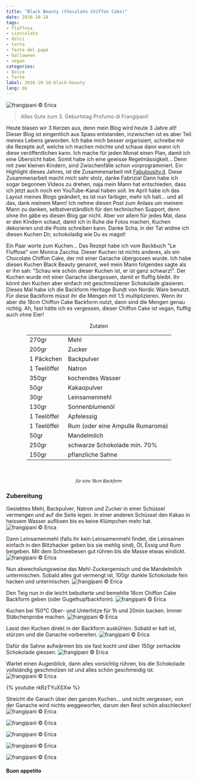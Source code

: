```yaml
---
title: "Black Beauty (Chocolate Chiffon Cake)"
date: 2016-10-18
tags:
- fluffosa
- cioccolato
- dolci
- torta
- festa del papà
- halloween
- vegan
categories:
- Dolce
- Torte
label: 2016-10-18-black-beauty
lang: de
---
```

![](../2016-10-18-black-beauty/header.jpg "frangipani © Erica")

> Alles Gute zum 3. Geburtstag Profumo di Frangipani!

Heute blasen wir 3 Kerzen aus, denn mein Blog wird heute 3 Jahre alt! Dieser Blog ist eingentlich aus Spass entstanden, inzwischen ist es aber Teil meines Lebens geworden. Ich habe mich besser organisiert, schreibe mir die Rezepte auf, welche ich machen möchte und schaue dann wann ich diese veröffentlichen kann. Ich mache für jeden Monat einen Plan, damit ich eine Übersicht habe. Somit habe ich eine gewisse Regelmässigkeit... Denn mit zwei kleinen Kindern, sind Zwischenfälle schon vorprogrammiert. Ein Highlight dieses Jahres, ist die Zusammenarbeit mit <a href="http://fabulousity.it" target="_blank">Fabulousity.it</a>. Diese Zusammenarbeit macht mich sehr stolz, danke Fabrizia! Dann habe ich sogar begonnen Videos zu drehen, naja mein Mann hat entschieden, dass ich jetzt auch noch ein YouTube-Kanal haben soll. Im April habe ich das Layout meines Blogs geändert, es ist nun farbiger, mehr ich halt... und all das, dank meinem Mann! Ich nehme diesen Post zum Anlass um meinem Mann zu danken, selbstverständlich für den technischen Support, denn ohne ihn gäbe es diesen Blog gar nicht. Aber vor allem für jedes Mal, dass er den Kindern schaut, damit ich in Ruhe die Fotos machen, Kuchen dekorieren und die Posts schreiben kann. Danke Scha, in der Tat widme ich diesen Kuchen Dir, schokoladig wie Du es magst!

Ein Paar worte zum Kuchen... Das Rezept habe ich vom Backbuch "Le Fluffose" von Monica Zacchia. Dieser Kuchen ist nichts anderes, als ein Chocolate Chiffon Cake, der mit einer Ganache übergossen wurde. Ich habe diesen Kuchen Black Beauty genannt, weil mein Mann folgendes sagte als er ihn sah: "Schau wie schön dieser Kuchen ist, er ist ganz schwarz!". Der Kuchen wurde mit einer Ganache übergossen, damit er fluffig bleibt. Ihr könnt den Kuchen aber einfach mit geschmolzener Schokolade glasieren. Dieses Mal habe ich die Backform Heritage Bundt von Nordic Ware benutzt. Für diese Backform müsst ihr die Mengen mit 1.5 multiplizieren. Wenn ihr aber die 18cm Chiffon Cake Backform nutzt, dann sind die Mengen genau richtig. Ah, fast hätte ich es vergessen, dieser Chiffon Cake ist vegan, fluffig auch ohne Eier!

<div id="wrapper" style="text-align: center">
  <div id="yourdiv" style="display: inline-block;">
    <div class="ingredients">
      <div class="ingredients-title">Zutaten</div>
      <table>
        <tbody>
          <tr>
            <td>270gr</td>
            <td>Mehl</td>
          </tr>
          <tr>
            <td>200gr</td>
            <td>Zucker</td>
          </tr>
          <tr>
            <td>1 Päckchen</td>
            <td>Backpulver</td>
          </tr>
          <tr>
            <td>1 Teelöffel</td>
            <td>Natron</td>
          </tr>
          <tr>
            <td>350gr</td>
            <td>kochendes Wasser</td>
          </tr>
          <tr>
            <td>50gr</td>
            <td>Kakaopulver</td>
          </tr>
          <tr>
            <td>30gr</td>
            <td>Leinsamenmehl</td>
          </tr>
          <tr>
            <td>130gr</td>
            <td>Sonnenblumenöl</td>
          </tr>
          <tr>
            <td>1 Teelöffel</td>
            <td>Apfelessig</td>
          </tr>
          <tr>
            <td>1 Teelöffel</td>
            <td>Rum (oder eine Ampulle Rumaroma)</td>
          </tr>
          <tr>
            <td>50gr</td>
            <td>Mandelmilch</td>
          </tr>
          <tr>
            <td>250gr</td>
            <td>schwarze Schokolade min. 70%</td>
          </tr>
          <tr>
            <td>150gr</td>
            <td>pflanzliche Sahne</td> 
          </tr>
        </tbody>
      </table>
      <br></br>
      <i class="pull-right" style="font-size: 80%;">für eine 18cm Backform</i>
    </div>
  </div>
</div>


<h3>
  <font color="grey">
    <i class="fa fa-cogs"></i>
  </font> Zubereitung
</h3>

Gesiebtes Mehl, Backpulver, Natron und Zucker in einer Schüssel vermengen und auf die Seite legen. In einer anderen Schüssel den Kakao in heissem Wasser auflösen bis es keine Klümpchen mehr hat. 
![](../2016-10-18-black-beauty/acquaecacao.jpg "frangipani © Erica")

Dann Leinsamenmehl (falls ihr kein Leinsamenmehl findet, die Leinsamen einfach in den Blitzhacker geben bis sie mehlig sind), Öl, Essig und Rum beigeben. Mit dem Schneebesen gut rühren bis die Masse etwas eindickt.
![](../2016-10-18-black-beauty/liquidi.jpg "frangipani © Erica")

Nun abwechslungsweise das Mehl-Zuckergemisch und die Mandelmilch untermischen. Sobald alles gut vermengt ist, 100gr dunkle Schokolade fein hacken und untermischen.
![](../2016-10-18-black-beauty/impasto.jpg "frangipani © Erica")

Den Teig nun in die leicht bebutterte und bemehlte 18cm Chiffon Cake Backform geben (oder Gugelhupfbackform).
![](../2016-10-18-black-beauty/teglia.jpg "frangipani © Erica")

Kuchen bei 150°C Ober- und Unterhitze für 1h und 20min backen. Immer Stäbchenprobe machen.
![](../2016-10-18-black-beauty/sfornata.jpg "frangipani © Erica")

Lasst den Kuchen direkt in der Backform auskühlen. Sobald er kalt ist, stürzen und die Ganache vorbereiten.
![](../2016-10-18-black-beauty/torta.jpg "frangipani © Erica")

Dafür die Sahne aufwärmen bis sie fast kocht und über 150gr zerhackte Schokolade giessen.
![](../2016-10-18-black-beauty/pannaecioccolato.jpg "frangipani © Erica")

Wartet einen Augenblick, dann alles vorsichtig rühren, bis die Schokolade vollständig geschmolzen ist und alles schön geschmeidig ist.
![](../2016-10-18-black-beauty/ganache.jpg "frangipani © Erica")

{% youtube rkRzTYuXSXw %}

Streicht die Ganach über den ganzen Kuchen... und nicht vergessen, von der Ganache wird nichts weggeworfen, darum den Rest schön abschlecken!
![](../2016-10-18-black-beauty/risultato1.jpg "frangipani © Erica")

![](../2016-10-18-black-beauty/risultato2.jpg "frangipani © Erica")

![](../2016-10-18-black-beauty/risultato3.jpg "frangipani © Erica")

![](../2016-10-18-black-beauty/risultato4.jpg "frangipani © Erica")

![](../2016-10-18-black-beauty/risultato5.jpg "frangipani © Erica")


<h4>Buon appetito
  <font color="red">
    <i class="fa fa-smile-o"></i>
  </font>
</h4>
